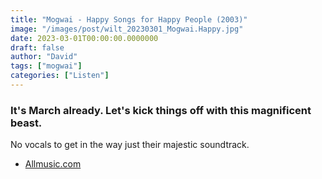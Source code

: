 ```yaml
---
title: "Mogwai - Happy Songs for Happy People (2003)"
image: "/images/post/wilt_20230301_Mogwai.Happy.jpg"
date: 2023-03-01T00:00:00.0000000
draft: false
author: "David"
tags: ["mogwai"]
categories: ["Listen"]
---
```

### It's March already. Let's kick things off with this magnificent beast.

 No vocals to get in the way just their majestic soundtrack.

-  [Allmusic.com](https://www.allmusic.com/album/happy-songs-for-happy-people-mw0000033556)